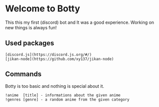 # Welcome to Botty

This this my first (discord) bot and It was a good experience.
Working on new things is always fun!

## Used packages
  	[discord.js](https://discord.js.org/#/)
	[jikan-node](https://github.com/xy137/jikan-node)

## Commands
Botty is too basic and nothing is special about it.

  	!anime  [title] - informations about the given anime
	!genres [genre] - a random anime from the given category
